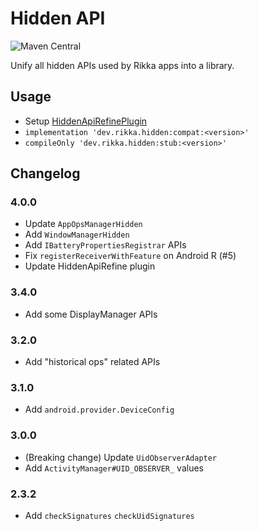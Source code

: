 # Hidden API

![Maven Central](https://img.shields.io/maven-central/v/dev.rikka.hidden/stub)

Unify all hidden APIs used by Rikka apps into a library.

## Usage

- Setup [HiddenApiRefinePlugin](https://github.com/RikkaApps/HiddenApiRefinePlugin)
- `implementation 'dev.rikka.hidden:compat:<version>'`
- `compileOnly 'dev.rikka.hidden:stub:<version>'`

## Changelog

### 4.0.0

- Update `AppOpsManagerHidden`
- Add `WindowManagerHidden`
- Add `IBatteryPropertiesRegistrar` APIs
- Fix `registerReceiverWithFeature` on Android R (#5)
- Update HiddenApiRefine plugin

### 3.4.0

- Add some DisplayManager APIs

### 3.2.0

- Add "historical ops" related APIs

### 3.1.0

- Add `android.provider.DeviceConfig`

### 3.0.0

- (Breaking change) Update `UidObserverAdapter`
- Add `ActivityManager#UID_OBSERVER_` values

### 2.3.2

- Add `checkSignatures` `checkUidSignatures`
